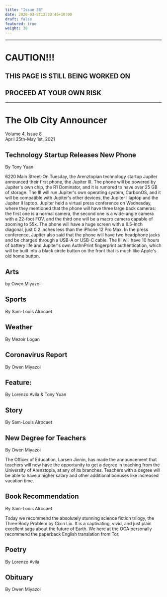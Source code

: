 ```yaml
---
title: "Issue 38"
date: 2020-03-8T12:33:46+10:00
draft: false
featured: true
weight: 38
---
```


------------------------
# CAUTION!!!    
## THIS PAGE IS STILL BEING WORKED ON    
## PROCEED AT YOUR OWN RISK    
------------------------

# The Olb City Announcer    
Volume 4, Issue 8   
April 25th-May 1st, 2021    

## Technology Startup Releases New Phone
By Tony Yuan

6220 Main Street-On Tuesday, the Arenztopian technology startup Jupiter announced their first phone, the Jupiter III. The phone will be powered by Jupiter's own chip, the R1 Dominator, and it is rumored to have over 25 GB of storage. The III will run Jupiter's own operating system, CarbonOS, and it will be compatible with Jupiter's other devices, the Jupiter I laptop and the Jupiter II laptop. Jupiter held a virtual press conference on Wednesday, where they mentioned that the phone will have three large back cameras: the first one is a normal camera, the second one is a wide-angle camera with a 22-foot FOV, and the third one will be a macro camera capable of zooming to 55x. The phone will have a huge screen with a 6.5-inch diagonal, just 0.2 inches less than the iPhone 12 Pro Max. In the press conference, Jupiter also said that the phone will have two headphone jacks and be charged through a USB-A or USB-C cable. The III will have 10 hours of battery life and Jupiter's own AuthnPrint fingerprint authentication, which will be built into a black circle button on the front that is much like Apple's old home button. 

## Arts
by Owen Miyazoi



## Sports
By Sam-Louis Alrocaet



## Weather
By Mezoir Logan



## Coronavirus Report
By Owen Miyazoi



## Feature:
By Lorenzo Avila & Tony Yuan



## Story
By Sam-Louis Alrocaet



## New Degree for Teachers
By Owen Miyazoi

The Officer of Education, Larsen Jinnin, has made the announcement that teachers will now have the opportunity to get a degree in teaching from the University of Arenztopia, at any of its branches. Teachers with a degree will be able to have a higher salary and other additional bonuses like increased vacation time.

## Book Recommendation
By Sam-Louis Alrocaet

Today we recommend the absolutely stunning science fiction trilogy, the Three Body Problem by Cixin Liu. It is a captivating, vivid, and just plain excellent saga about the future of Earth. We here at the OCA personally recommend the paperback English translation from Tor.

## Poetry
By Lorenzo Avila



## Obituary
By Owen Miyazoi

